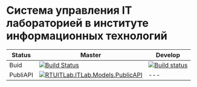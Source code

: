 # Система управления IT лабораторией в институте информационных технологий

Status | Master | Develop
--- | --- | ---
Buid | [![Build Status](https://capchik.visualstudio.com/MTU%20Work/_apis/build/status/RTU%20ITLab%20back-master)](https://capchik.visualstudio.com/MTU%20Work/_build/latest?definitionId=32) | [![Build status](https://capchik.visualstudio.com/MTU%20Work/_apis/build/status/RTU%20BackEnd%20develop)](https://capchik.visualstudio.com/MTU%20Work/_build/latest?definitionId=19)
PubliAPI | [![RTUITLab.ITLab.Models.PublicAPI](https://img.shields.io/nuget/v/RTUITLab.ITLab.Models.PublicAPI.svg)](https://www.nuget.org/packages/RTUITLab.ITLab.Models.PublicAPI/) | ---




